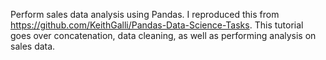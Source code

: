 Perform sales data analysis using Pandas.
I reproduced this from https://github.com/KeithGalli/Pandas-Data-Science-Tasks.
This tutorial goes over concatenation, data cleaning, as well as performing analysis on sales data.

